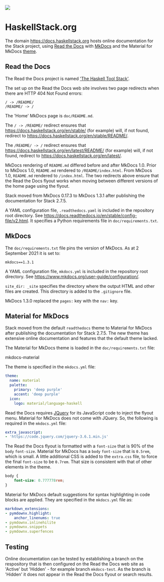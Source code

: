 <div class="hidden-warning"><a href="https://docs.haskellstack.org/"><img src="https://cdn.jsdelivr.net/gh/commercialhaskell/stack/doc/img/hidden-warning.svg"></a></div>

# HaskellStack.org

The domain https://docs.haskellstack.org hosts online documentation for the
Stack project, using [Read the Docs](https://readthedocs.org/) with
[MkDocs](https://www.mkdocs.org/) and the Material for MkDocs
[theme](https://squidfunk.github.io/mkdocs-material/).

## Read the Docs

The Read the Docs project is named
['The Haskell Tool Stack'](https://readthedocs.org/projects/stack/).

The set up on the Read the Docs web site involves two page redirects when there
are HTTP 404 Not Found errors:

    / -> /README/
    /README/ -> /

The 'Home' MkDocs page is `doc/README.md`.

The `/ -> /README/` redirect ensures that
https://docs.haskellstack.org/en/stable/ (for example) will, if not found,
redirect to https://docs.haskellstack.org/en/stable/README/.

The `/README/ -> /` redirect ensures that
https://docs.haskellstack.org/en/latest/README/ (for example) will, if not
found, redirect to https://docs.haskellstack.org/en/latest/.

MkDocs rendering of `README.md` differed before and after MkDocs 1.0. Prior to
MkDocs 1.0, `README.md` rendered to `/README/index.html`. From MkDocs 1.0,
`README.md` rendered to `/index.html`. The two redirects above ensure that the
Read the Docs flyout works when moving between different versions of the home
page using the flyout.

Stack moved from MkDocs 0.17.3 to MkDocs 1.3.1 after publishing the
documentation for Stack 2.7.5.

A YAML configuration file, `.readthedocs.yaml` is included in the repository
root directory. See https://docs.readthedocs.io/en/stable/config-file/v2.html.
It specifies a Python requirements file in `doc/requirements.txt`.

## MkDocs

The `doc/requirements.txt` file pins the version of MkDocs. As at
2 September 2021 it is set to:

    mkdocs==1.3.1

A YAML configuration file, `mkdocs.yml` is included in the repository root
directory. See https://www.mkdocs.org/user-guide/configuration/.

`site_dir: _site` specifies the directory where the output HTML and other files
are created. This directory is added to the `.gitignore` file.

MkDocs 1.3.0 replaced the `pages:` key with the `nav:` key.

## Material for MkDocs

Stack moved from the default `readthedocs` theme to Material for MkDocs after
publishing the documentation for Stack 2.7.5. The new theme has extensive online
documentation and features that the default theme lacked.

The Material for MkDocs theme is loaded in the `doc/requirements.txt` file:

   mkdocs-material

The theme is specified in the `mkdocs.yml` file:

~~~yaml
theme:
  name: material
  palette:
    primary: 'deep purple'
    accent: 'deep purple'
  icon:
    logo: material/language-haskell
~~~

Read the Docs requires [JQuery](https://jquery.com/) for its JavaScript code to
inject the flyout menu. Material for MkDocs does not come with JQuery. So, the
following is required in the `mkdocs.yml` file:

~~~yaml
extra_javascript:
- 'https://code.jquery.com/jquery-3.6.1.min.js'
~~~

The Read the Docs flyout is formatted with a `font-size` that is 90% of the
`body` `font-size`. Material for MkDocs has a `body` `font-size` that is
`0.5rem`, which is small. A little additional CSS is added to the `extra.css`
file, to force the final `font-size` to be `0.7rem`. That size is consistent
with that of other elements in the theme.

~~~css
body {
    font-size: 0.777778rem;
}
~~~

Material for MkDocs default suggestions for syntax highlighting in code blocks
are applied. They are specified in the `mkdocs.yml` file as:

~~~yaml
markdown_extensions:
- pymdownx.highlight:
    anchor_linenums: true
- pymdownx.inlinehilite
- pymdownx.snippets
- pymdownx.superfences
~~~

## Testing

Online documentation can be tested by establishing a branch on the respository
that is then configured on the Read the Docs web site as 'Active' but
'Hidden' - for example branch `mkdocs-test`. As the branch is 'Hidden' it does
not appear in the Read the Docs flyout or search results.

